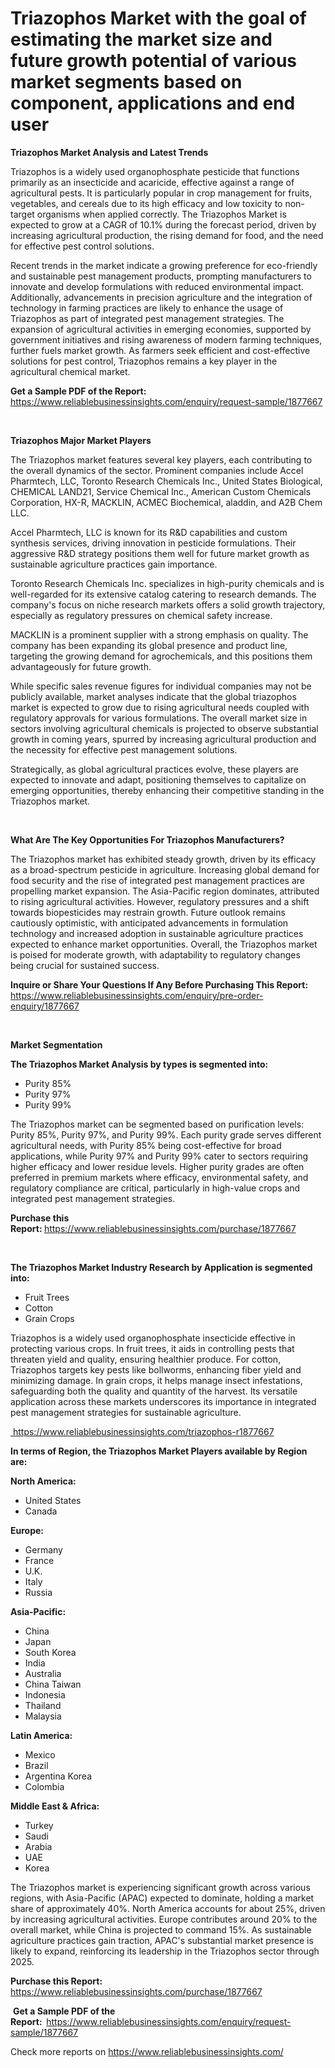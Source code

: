 <p><h1>Triazophos Market with the goal of estimating the market size and future growth potential of various market segments based on component, applications and end user</h1></p><p><strong>Triazophos Market Analysis and Latest Trends</strong></p>
<p><p>Triazophos is a widely used organophosphate pesticide that functions primarily as an insecticide and acaricide, effective against a range of agricultural pests. It is particularly popular in crop management for fruits, vegetables, and cereals due to its high efficacy and low toxicity to non-target organisms when applied correctly. The Triazophos Market is expected to grow at a CAGR of 10.1% during the forecast period, driven by increasing agricultural production, the rising demand for food, and the need for effective pest control solutions.</p><p>Recent trends in the market indicate a growing preference for eco-friendly and sustainable pest management products, prompting manufacturers to innovate and develop formulations with reduced environmental impact. Additionally, advancements in precision agriculture and the integration of technology in farming practices are likely to enhance the usage of Triazophos as part of integrated pest management strategies. The expansion of agricultural activities in emerging economies, supported by government initiatives and rising awareness of modern farming techniques, further fuels market growth. As farmers seek efficient and cost-effective solutions for pest control, Triazophos remains a key player in the agricultural chemical market.</p></p>
<p><strong>Get a Sample PDF of the Report:&nbsp;</strong> <a href="https://www.reliablebusinessinsights.com/enquiry/request-sample/1877667?utm_campaign=2768&utm_medium=2&utm_source=Github&utm_content=ia&utm_term=30032025&utm_id=triazophos">https://www.reliablebusinessinsights.com/enquiry/request-sample/1877667</a></p>
<p>&nbsp;</p>
<p><strong>Triazophos Major Market Players</strong></p>
<p><p>The Triazophos market features several key players, each contributing to the overall dynamics of the sector. Prominent companies include Accel Pharmtech, LLC, Toronto Research Chemicals Inc., United States Biological, CHEMICAL LAND21, Service Chemical Inc., American Custom Chemicals Corporation, HX-R, MACKLIN, ACMEC Biochemical, aladdin, and A2B Chem LLC.</p><p>Accel Pharmtech, LLC is known for its R&D capabilities and custom synthesis services, driving innovation in pesticide formulations. Their aggressive R&D strategy positions them well for future market growth as sustainable agriculture practices gain importance.</p><p>Toronto Research Chemicals Inc. specializes in high-purity chemicals and is well-regarded for its extensive catalog catering to research demands. The company's focus on niche research markets offers a solid growth trajectory, especially as regulatory pressures on chemical safety increase.</p><p>MACKLIN is a prominent supplier with a strong emphasis on quality. The company has been expanding its global presence and product line, targeting the growing demand for agrochemicals, and this positions them advantageously for future growth.</p><p>While specific sales revenue figures for individual companies may not be publicly available, market analyses indicate that the global triazophos market is expected to grow due to rising agricultural needs coupled with regulatory approvals for various formulations. The overall market size in sectors involving agricultural chemicals is projected to observe substantial growth in coming years, spurred by increasing agricultural production and the necessity for effective pest management solutions.</p><p>Strategically, as global agricultural practices evolve, these players are expected to innovate and adapt, positioning themselves to capitalize on emerging opportunities, thereby enhancing their competitive standing in the Triazophos market.</p></p>
<p>&nbsp;</p>
<p><strong>What Are The Key Opportunities For Triazophos Manufacturers?</strong></p>
<p><p>The Triazophos market has exhibited steady growth, driven by its efficacy as a broad-spectrum pesticide in agriculture. Increasing global demand for food security and the rise of integrated pest management practices are propelling market expansion. The Asia-Pacific region dominates, attributed to rising agricultural activities. However, regulatory pressures and a shift towards biopesticides may restrain growth. Future outlook remains cautiously optimistic, with anticipated advancements in formulation technology and increased adoption in sustainable agriculture practices expected to enhance market opportunities. Overall, the Triazophos market is poised for moderate growth, with adaptability to regulatory changes being crucial for sustained success.</p></p>
<p><strong>Inquire or Share Your Questions If Any Before Purchasing This Report:</strong> <a href="https://www.reliablebusinessinsights.com/enquiry/pre-order-enquiry/1877667?utm_campaign=2768&utm_medium=2&utm_source=Github&utm_content=ia&utm_term=30032025&utm_id=triazophos">https://www.reliablebusinessinsights.com/enquiry/pre-order-enquiry/1877667</a></p>
<p>&nbsp;</p>
<p><strong>Market Segmentation</strong></p>
<p><strong>The Triazophos Market Analysis by types is segmented into:</strong></p>
<p><ul><li>Purity 85%</li><li>Purity 97%</li><li>Purity 99%</li></ul></p>
<p><p>The Triazophos market can be segmented based on purification levels: Purity 85%, Purity 97%, and Purity 99%. Each purity grade serves different agricultural needs, with Purity 85% being cost-effective for broad applications, while Purity 97% and Purity 99% cater to sectors requiring higher efficacy and lower residue levels. Higher purity grades are often preferred in premium markets where efficacy, environmental safety, and regulatory compliance are critical, particularly in high-value crops and integrated pest management strategies.</p></p>
<p><strong>Purchase this Report:&nbsp;</strong><a href="https://www.reliablebusinessinsights.com/purchase/1877667?utm_campaign=2768&utm_medium=2&utm_source=Github&utm_content=ia&utm_term=30032025&utm_id=triazophos">https://www.reliablebusinessinsights.com/purchase/1877667</a></p>
<p>&nbsp;</p>
<p><strong>The Triazophos Market Industry Research by Application is segmented into:</strong></p>
<p><ul><li>Fruit Trees</li><li>Cotton</li><li>Grain Crops</li></ul></p>
<p><p>Triazophos is a widely used organophosphate insecticide effective in protecting various crops. In fruit trees, it aids in controlling pests that threaten yield and quality, ensuring healthier produce. For cotton, Triazophos targets key pests like bollworms, enhancing fiber yield and minimizing damage. In grain crops, it helps manage insect infestations, safeguarding both the quality and quantity of the harvest. Its versatile application across these markets underscores its importance in integrated pest management strategies for sustainable agriculture.</p></p>
<p><a href="https://www.reliablebusinessinsights.com/triazophos-r1877667?utm_campaign=2768&utm_medium=2&utm_source=Github&utm_content=ia&utm_term=30032025&utm_id=triazophos">&nbsp;https://www.reliablebusinessinsights.com/triazophos-r1877667</a></p>
<p><strong>In terms of Region, the Triazophos Market Players available by Region are:</strong></p>
<p>
    <p> <strong> North America: </strong>
        <ul>
            <li>United States</li>
            <li>Canada</li>
        </ul>
        </p> 
    <p> <strong> Europe: </strong>
        <ul>
            <li>Germany</li>
            <li>France</li>
            <li>U.K.</li>
            <li>Italy</li>
            <li>Russia</li>
        </ul>
        </p> 
    <p> <strong> Asia-Pacific: </strong>
        <ul>
            <li>China</li>
            <li>Japan</li>
            <li>South Korea</li>
            <li>India</li>
            <li>Australia</li>
            <li>China Taiwan</li>
            <li>Indonesia</li>
            <li>Thailand</li>
            <li>Malaysia</li>
        </ul>
        </p> 
    <p> <strong> Latin America: </strong>
        <ul>
            <li>Mexico</li>
            <li>Brazil</li>
            <li>Argentina Korea</li>
            <li>Colombia</li>
        </ul>
        </p> 
    <p> <strong> Middle East & Africa: </strong>
        <ul>
            <li>Turkey</li>
            <li>Saudi</li>
            <li>Arabia</li>
            <li>UAE</li>
            <li>Korea</li>
        </ul>
    </p>
    </p>
<p><p>The Triazophos market is experiencing significant growth across various regions, with Asia-Pacific (APAC) expected to dominate, holding a market share of approximately 40%. North America accounts for about 25%, driven by increasing agricultural activities. Europe contributes around 20% to the overall market, while China is projected to command 15%. As sustainable agriculture practices gain traction, APAC's substantial market presence is likely to expand, reinforcing its leadership in the Triazophos sector through 2025.</p></p>
<p><strong>Purchase this Report: </strong><a href="https://www.reliablebusinessinsights.com/purchase/1877667?utm_campaign=2768&utm_medium=2&utm_source=Github&utm_content=ia&utm_term=30032025&utm_id=triazophos">https://www.reliablebusinessinsights.com/purchase/1877667</a></p>
<p>&nbsp;<strong>Get a Sample PDF of the Report:&nbsp;&nbsp;</strong><a href="https://www.reliablebusinessinsights.com/enquiry/request-sample/1877667?utm_campaign=2768&utm_medium=2&utm_source=Github&utm_content=ia&utm_term=30032025&utm_id=triazophos">https://www.reliablebusinessinsights.com/enquiry/request-sample/1877667</a></p>
<p><strong></strong></p>
<p>Check more reports on <a href="https://www.reliablebusinessinsights.com/?utm_campaign=2768&utm_medium=2&utm_source=Github&utm_content=ia&utm_term=30032025&utm_id=triazophos">https://www.reliablebusinessinsights.com/</a></p>